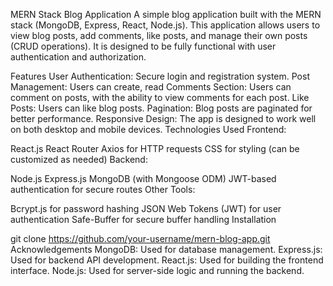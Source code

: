 MERN Stack Blog Application
A simple blog application built with the MERN stack (MongoDB, Express, React, Node.js). This application allows users to view blog posts, add comments, like posts, and manage their own posts (CRUD operations). It is designed to be fully functional with user authentication and authorization.

Features
User Authentication: Secure login and registration system.
Post Management: Users can create, read
Comments Section: Users can comment on posts, with the ability to view comments for each post.
Like Posts: Users can like blog posts.
Pagination: Blog posts are paginated for better performance.
Responsive Design: The app is designed to work well on both desktop and mobile devices.
Technologies Used
Frontend:

React.js
React Router
Axios for HTTP requests
CSS for styling (can be customized as needed)
Backend:

Node.js
Express.js
MongoDB (with Mongoose ODM)
JWT-based authentication for secure routes
Other Tools:

Bcrypt.js for password hashing
JSON Web Tokens (JWT) for user authentication
Safe-Buffer for secure buffer handling
Installation

git clone https://github.com/your-username/mern-blog-app.git
Acknowledgements
MongoDB: Used for database management.
Express.js: Used for backend API development.
React.js: Used for building the frontend interface.
Node.js: Used for server-side logic and running the backend.
